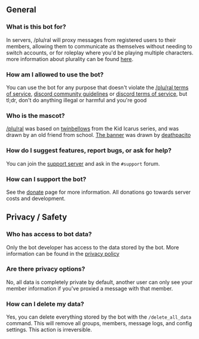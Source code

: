 ## General
### What is this bot for?
In servers, /plu/ral will proxy messages from registered users to their members, allowing them to communicate as themselves without needing to switch accounts, or for roleplay where you'd be playing multiple characters. more information about plurality can be found [here](https://pluralpedia.org/w/Plurality).

### How am I allowed to use the bot?
You can use the bot for any purpose that doesn't violate the [/plu/ral terms of service](/terms-of-service), [discord community guidelines](https://discord.com/guidelines) or [discord terms of service](https://discord.com/terms), but tl;dr, don't do anything illegal or harmful and you're good

### Who is the mascot?
[/plu/ral](/images/plural.png) was based on [twinbellows](https://www.kidicaruswiki.org/wiki/Twinbellows) from the Kid Icarus series, and was drawn by an old friend from school.
[The banner](/images/banner.png) was drawn by [deathpacito](https://discord.com/users/163154103801872384)

### How do I suggest features, report bugs, or ask for help?
You can join the [support server](https://discord.gg/4mteVXBDW7) and ask in the `#support` forum.

### How can I support the bot?
See the [donate](/donate) page for more information. All donations go towards server costs and development.

## Privacy / Safety
### Who has access to bot data?
Only the bot developer has access to the data stored by the bot. More information can be found in the [privacy policy](/privacy-policy)

### Are there privacy options?
No, all data is completely private by default, another user can only see your member information if you've proxied a message with that member.

### How can I delete my data?
Yes, you can delete everything stored by the bot with the `/delete_all_data` command. This will remove all groups, members, message logs, and config settings. This action is irreversible.